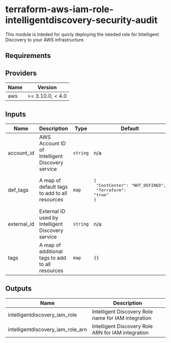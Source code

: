# terraform-aws-iam-role-intelligentdiscovery-security-audit
This module is inteded for quicly deploying the needed role for Intelligent Discovery to your AWS infrastructure.


## Requirements
## Providers

| Name | Version |
|------|---------|
| aws | >= 3.10.0, < 4.0 |

## Inputs

| Name | Description | Type | Default | Required |
|------|-------------|------|---------|:-----:|
| account\_id | AWS Account ID of Intelligent Discovery service | `string` | n/a | yes |
| def\_tags | A map of default tags to add to all resources | `map` | <pre>{<br>  "CostCenter": "NOT_DEFINED",<br>  "Terraform": "true"<br>}</pre> | no |
| external\_id | External ID used by Intelligent Discovery service | `string` | n/a | yes |
| tags | A map of additional tags to add to all resources | `map` | `{}` | no |

## Outputs

| Name | Description |
|------|-------------|
| intelligentdiscovery\_iam\_role | Intelligent Discovery Role name for IAM integration |
| intelligentdiscovery\_iam\_role\_arn | Intelligent Discovery Role ARN for IAM integration |

